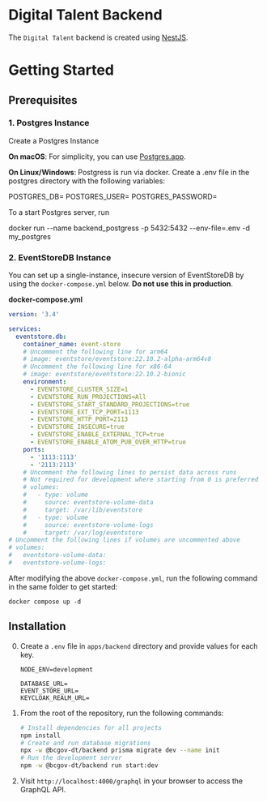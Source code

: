 # Digital Talent Backend

The `Digital Talent` backend is created using [NestJS](https://nestjs.com/).

# Getting Started

## Prerequisites

### 1. Postgres Instance

Create a Postgres Instance

**On macOS**: For simplicity, you can use [Postgres.app](https://postgresapp.com/).

**On Linux/Windows**:
Postgress is run via docker. Create a .env file in the postgres
directory with the following variables:

POSTGRES_DB=
POSTGRES_USER=
POSTGRES_PASSWORD=

To a start Postgres server, run

docker run --name backend_postgress -p 5432:5432 --env-file=.env -d my_postgres

### 2. EventStoreDB Instance

You can set up a single-instance, insecure version of EventStoreDB by using the `docker-compose.yml` below. **Do not use this in production**.

**docker-compose.yml**

```yml
version: '3.4'

services:
  eventstore.db:
    container_name: event-store
    # Uncomment the following line for arm64
    # image: eventstore/eventstore:22.10.2-alpha-arm64v8
    # Uncomment the following line for x86-64
    # image: eventstore/eventstore:22.10.2-bionic
    environment:
      - EVENTSTORE_CLUSTER_SIZE=1
      - EVENTSTORE_RUN_PROJECTIONS=All
      - EVENTSTORE_START_STANDARD_PROJECTIONS=true
      - EVENTSTORE_EXT_TCP_PORT=1113
      - EVENTSTORE_HTTP_PORT=2113
      - EVENTSTORE_INSECURE=true
      - EVENTSTORE_ENABLE_EXTERNAL_TCP=true
      - EVENTSTORE_ENABLE_ATOM_PUB_OVER_HTTP=true
    ports:
      - '1113:1113'
      - '2113:2113'
    # Uncomment the following lines to persist data across runs
    # Not required for development where starting from 0 is preferred
    # volumes:
    #   - type: volume
    #     source: eventstore-volume-data
    #     target: /var/lib/eventstore
    #   - type: volume
    #     source: eventstore-volume-logs
    #     target: /var/log/eventstore
# Uncomment the following lines if volumes are uncommented above
# volumes:
#   eventstore-volume-data:
#   eventstore-volume-logs:
```

After modifying the above `docker-compose.yml`, run the following command in the same folder to get started:

```
docker compose up -d
```

## Installation

0. Create a `.env` file in `apps/backend` directory and provide values for each key.

   ```
   NODE_ENV=development

   DATABASE_URL=
   EVENT_STORE_URL=
   KEYCLOAK_REALM_URL=
   ```

1. From the root of the repository, run the following commands:

   ```sh
   # Install dependencies for all projects
   npm install
   # Create and run database migrations
   npx -w @bcgov-dt/backend prisma migrate dev --name init
   # Run the development server
   npm -w @bcgov-dt/backend run start:dev
   ```

2. Visit `http://localhost:4000/graphql` in your browser to access the GraphQL API.
